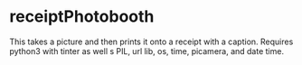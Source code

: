 # receiptPhotobooth
This takes a picture and then prints it onto a receipt with a caption.
Requires python3 with tinter as well s PIL, url lib, os, time, picamera, and date time.